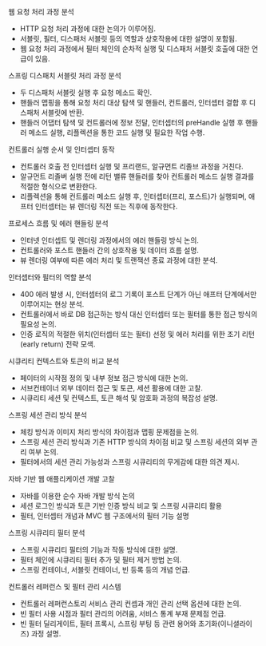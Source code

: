 웹 요청 처리 과정 분석
- HTTP 요청 처리 과정에 대한 논의가 이루어짐.
- 서블릿, 필터, 디스패처 서블릿 등의 역할과 상호작용에 대한 설명이 포함됨.
- 웹 요청 처리 과정에서 필터 체인의 순차적 실행 및 디스패처 서블릿 호출에 대한 언급이 있음.

스프링 디스패치 서블릿 처리 과정 분석
- 두 디스패처 서블릿 실행 후 요청 메소드 확인.
- 핸들러 맵핑을 통해 요청 처리 대상 탐색 및 핸들러, 컨트롤러, 인터셉터 결합 후 디스패처 서블릿에 반환.
- 핸들러 어댑터 탐색 및 컨트롤러에 정보 전달, 인터셉터의 preHandle 실행 후 핸들러 메소드 실행, 리플렉션을 통한 코드 실행 및 필요한 작업 수행.

컨트롤러 실행 순서 및 인터셉터 동작
- 컨트롤러 호출 전 인터셉터 실행 및 프리랜드, 알규먼트 리졸브 과정을 거친다.
- 알규먼트 리졸버 실행 전에 리턴 밸류 핸들러를 찾아 컨트롤러 메소드 실행 결과를 적절한 형식으로 변환한다.
- 리플렉션을 통해 컨트롤러 메소드 실행 후,  인터셉터(프리, 포스트)가 실행되며, 애프터 인터셉터는 뷰 렌더링 직전 또는 직후에 동작한다.

프로세스 흐름 및 에러 핸들링 분석
- 인터넷 인터셉트 및 렌더링 과정에서의 에러 핸들링 방식 논의.
- 컨트롤러와 포스트 핸들러 간의 상호작용 및 데이터 흐름 설명.
- 뷰 렌더링 여부에 따른 에러 처리 및 트랜잭션 종료 과정에 대한 분석.

인터셉터와 필터의 역할 분석
- 400 에러 발생 시, 인터셉터의 로그 기록이 포스트 단계가 아닌 애프터 단계에서만 이루어지는 현상 분석.
- 컨트롤러에서 바로 DB 접근하는 방식 대신 인터셉터 또는 필터를 통한 접근 방식의 필요성 논의.
- 인증 로직의 적절한 위치(인터셉터 또는 필터) 선정 및 에러 처리를 위한 조기 리턴(early return) 전략 모색.

시큐리티 컨텍스트와 토큰의 비교 분석
- 페이터의 시작점 정의 및 내부 정보 접근 방식에 대한 논의.
- 서브컨테이너 외부 데이터 접근 및 토큰, 세션 활용에 대한 고찰.
- 시큐리티 세션 및 컨텍스트, 토큰 해석 및 암호화 과정의 복잡성 설명.

스프링 세션 관리 방식 분석
- 체킹 방식과 이미지 처리 방식의 차이점과 맵핑 문제점을 논의.
- 스프링 세션 관리 방식과 기존 HTTP 방식의 차이점 비교 및 스프링 세션의 외부 관리 여부 논의.
- 필터에서의 세션 관리 가능성과 스프링 시큐리티의 무게감에 대한 의견 제시.

자바 기반 웹 애플리케이션 개발 고찰
- 자바를 이용한 순수 자바 개발 방식 논의
- 세션 로그인 방식과 토큰 기반 인증 방식 비교 및 스프링 시큐리티 활용
- 필터, 인터셉터 개념과 MVC 웹 구조에서의 필터 기능 설명

스프링 시큐리티 필터 분석
- 스프링 시큐리티 필터의 기능과 작동 방식에 대한 설명.
- 필터 체인에 시큐리티 필터 추가 및 필터 제거 방법 논의.
- 스프링 컨테이너, 서블릿 컨테이너,  빈 등록 등의 개념 언급.

컨트롤러 레퍼런스 및 필터 관리 시스템
- 컨트롤러 레퍼런스토리 서비스 관리 컨셉과 개인 관리 선택 옵션에 대한 논의.
- 빈 필터 사용 시점과 필터 관리의 어려움, 서비스 통계 부재 문제점 언급.
- 빈 필터 딜리게이트, 필터 프록시, 스프링 부팅 등 관련 용어와 초기화(이니셜라이즈) 과정 설명.